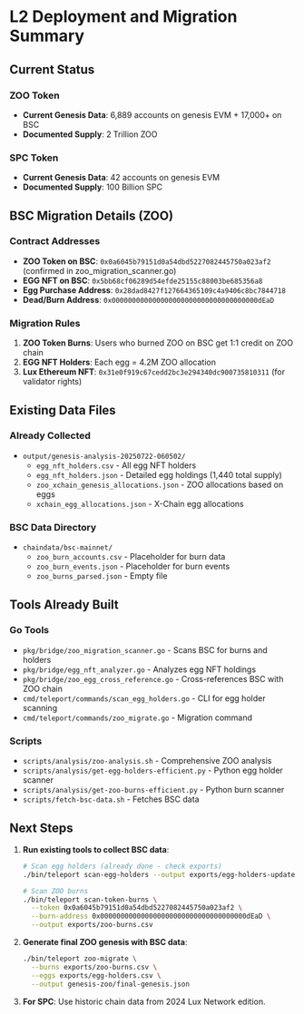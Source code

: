 # L2 Deployment and Migration Summary

## Current Status

### ZOO Token
- **Current Genesis Data**: 6,889 accounts on genesis EVM + 17,000+ on BSC
- **Documented Supply**: 2 Trillion ZOO

### SPC Token
- **Current Genesis Data**: 42 accounts on genesis EVM
- **Documented Supply**: 100 Billion SPC

## BSC Migration Details (ZOO)

### Contract Addresses
- **ZOO Token on BSC**: `0x0a6045b79151d0a54dbd5227082445750a023af2` (confirmed in zoo_migration_scanner.go)
- **EGG NFT on BSC**: `0x5bb68cf06289d54efde25155c88003be685356a8`
- **Egg Purchase Address**: `0x28dad8427f127664365109c4a9406c8bc7844718`
- **Dead/Burn Address**: `0x000000000000000000000000000000000000dEaD`

### Migration Rules
1. **ZOO Token Burns**: Users who burned ZOO on BSC get 1:1 credit on ZOO chain
2. **EGG NFT Holders**: Each egg = 4.2M ZOO allocation
3. **Lux Ethereum NFT**: `0x31e0f919c67cedd2bc3e294340dc900735810311` (for validator rights)

## Existing Data Files

### Already Collected
- `output/genesis-analysis-20250722-060502/`
  - `egg_nft_holders.csv` - All egg NFT holders
  - `egg_nft_holders.json` - Detailed egg holdings (1,440 total supply)
  - `zoo_xchain_genesis_allocations.json` - ZOO allocations based on eggs
  - `xchain_egg_allocations.json` - X-Chain egg allocations

### BSC Data Directory
- `chaindata/bsc-mainnet/`
  - `zoo_burn_accounts.csv` - Placeholder for burn data
  - `zoo_burn_events.json` - Placeholder for burn events
  - `zoo_burns_parsed.json` - Empty file

## Tools Already Built

### Go Tools
- `pkg/bridge/zoo_migration_scanner.go` - Scans BSC for burns and holders
- `pkg/bridge/egg_nft_analyzer.go` - Analyzes egg NFT holdings
- `pkg/bridge/zoo_egg_cross_reference.go` - Cross-references BSC with ZOO chain
- `cmd/teleport/commands/scan_egg_holders.go` - CLI for egg holder scanning
- `cmd/teleport/commands/zoo_migrate.go` - Migration command

### Scripts
- `scripts/analysis/zoo-analysis.sh` - Comprehensive ZOO analysis
- `scripts/analysis/get-egg-holders-efficient.py` - Python egg holder scanner
- `scripts/analysis/get-zoo-burns-efficient.py` - Python burn scanner
- `scripts/fetch-bsc-data.sh` - Fetches BSC data

## Next Steps

1. **Run existing tools to collect BSC data**:
   ```bash
   # Scan egg holders (already done - check exports)
   ./bin/teleport scan-egg-holders --output exports/egg-holders-update.csv

   # Scan ZOO burns
   ./bin/teleport scan-token-burns \
     --token 0x0a6045b79151d0a54dbd5227082445750a023af2 \
     --burn-address 0x000000000000000000000000000000000000dEaD \
     --output exports/zoo-burns.csv
   ```

2. **Generate final ZOO genesis with BSC data**:
   ```bash
   ./bin/teleport zoo-migrate \
     --burns exports/zoo-burns.csv \
     --eggs exports/egg-holders.csv \
     --output genesis-zoo/final-genesis.json
   ```

3. **For SPC**: Use historic chain data from 2024 Lux Network edition.
